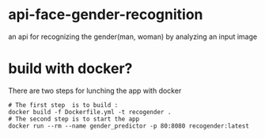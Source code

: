 # api-face-gender-recognition
an api for recognizing the gender(man, woman) by analyzing an input image

# build with docker? 
There are two steps for lunching the app with docker 

```
# The first step  is to build : 
docker build -f Dockerfile.yml -t recogender .
# The second step is to start the app
docker run --rm --name gender_predictor -p 80:8080 recogender:latest
```
